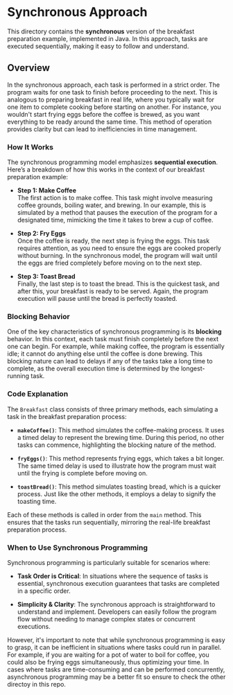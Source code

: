# Synchronous Approach

This directory contains the **synchronous** version of the breakfast preparation example, implemented in Java. In this approach, tasks are executed sequentially, making it easy to follow and understand.

## Overview

In the synchronous approach, each task is performed in a strict order. The program waits for one task to finish before proceeding to the next. This is analogous to preparing breakfast in real life, where you typically wait for one item to complete cooking before starting on another. For instance, you wouldn't start frying eggs before the coffee is brewed, as you want everything to be ready around the same time. This method of operation provides clarity but can lead to inefficiencies in time management.

### How It Works

The synchronous programming model emphasizes **sequential execution**. Here’s a breakdown of how this works in the context of our breakfast preparation example:

- **Step 1: Make Coffee**  
  The first action is to make coffee. This task might involve measuring coffee grounds, boiling water, and brewing. In our example, this is simulated by a method that pauses the execution of the program for a designated time, mimicking the time it takes to brew a cup of coffee.

- **Step 2: Fry Eggs**  
  Once the coffee is ready, the next step is frying the eggs. This task requires attention, as you need to ensure the eggs are cooked properly without burning. In the synchronous model, the program will wait until the eggs are fried completely before moving on to the next step.

- **Step 3: Toast Bread**  
  Finally, the last step is to toast the bread. This is the quickest task, and after this, your breakfast is ready to be served. Again, the program execution will pause until the bread is perfectly toasted.

### Blocking Behavior

One of the key characteristics of synchronous programming is its **blocking** behavior. In this context, each task must finish completely before the next one can begin. For example, while making coffee, the program is essentially idle; it cannot do anything else until the coffee is done brewing. This blocking nature can lead to delays if any of the tasks take a long time to complete, as the overall execution time is determined by the longest-running task.

### Code Explanation

The `Breakfast` class consists of three primary methods, each simulating a task in the breakfast preparation process:

- **`makeCoffee()`**: This method simulates the coffee-making process. It uses a timed delay to represent the brewing time. During this period, no other tasks can commence, highlighting the blocking nature of the method.

- **`fryEggs()`**: This method represents frying eggs, which takes a bit longer. The same timed delay is used to illustrate how the program must wait until the frying is complete before moving on.

- **`toastBread()`**: This method simulates toasting bread, which is a quicker process. Just like the other methods, it employs a delay to signify the toasting time.

Each of these methods is called in order from the `main` method. This ensures that the tasks run sequentially, mirroring the real-life breakfast preparation process.

### When to Use Synchronous Programming

Synchronous programming is particularly suitable for scenarios where:

- **Task Order is Critical**: In situations where the sequence of tasks is essential, synchronous execution guarantees that tasks are completed in a specific order.

- **Simplicity & Clarity**: The synchronous approach is straightforward to understand and implement. Developers can easily follow the program flow without needing to manage complex states or concurrent executions.

However, it's important to note that while synchronous programming is easy to grasp, it can be inefficient in situations where tasks could run in parallel. For example, if you are waiting for a pot of water to boil for coffee, you could also be frying eggs simultaneously, thus optimizing your time. In cases where tasks are time-consuming and can be performed concurrently, asynchronous programming may be a better fit so ensure to check the other directoy in this repo.